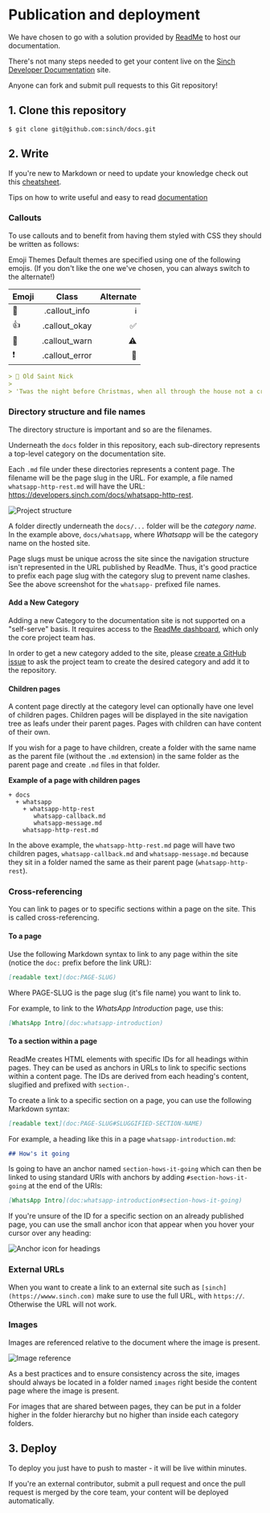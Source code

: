 # Publication and deployment

We have chosen to go with a solution provided by [ReadMe](https://www.readme.com) to host our documentation.

There's not many steps needed to get your content live on the [Sinch Developer Documentation](https://developers.sinch.com) site.

Anyone can fork and submit pull requests to this Git repository!

## 1. Clone this repository

```ssh
$ git clone git@github.com:sinch/docs.git
```

## 2. Write

If you're new to Markdown or need to update your knowledge check out this [cheatsheet](https://github.com/adam-p/markdown-here/wiki/Markdown-Cheatsheet).

Tips on how to write useful and easy to read [documentation](CONTRIBUTING.md)

### Callouts

To use callouts and to benefit from having them styled with CSS they should be written as follows:

Emoji Themes
Default themes are specified using one of the following emojis. (If you don't like the one we've chosen, you can always switch to the alternate!)

| Emoji |     Class      | Alternate |
| :---- | :------------: | --------: |
| 📘    | .callout_info  |        ℹ️ |
| 👍    | .callout_okay  |        ✅ |
| 🚧    | .callout_warn  |        ⚠️ |
| ❗️   | .callout_error |        🛑 |

```markdown
> 🎅 Old Saint Nick
>
> 'Twas the night before Christmas, when all through the house not a creature was stirring, not even a mouse. The stockings were hung by the chimney with care, in hopes that St. Nicholas soon would be there. The children were nestled all snug in their beds, while visions of sugar plums danced in their heads.
```

### Directory structure and file names

The directory structure is important and so are the filenames.

Underneath the `docs` folder in this repository, each sub-directory represents a top-level category on the documentation site.

Each `.md` file under these directories represents a content page. The filename will be the page slug in the URL. For example, a file named `whatsapp-http-rest.md` will have the URL: https://developers.sinch.com/docs/whatsapp-http-rest.

![Project structure](images/structure.png)

A folder directly underneath the `docs/...` folder will be the _category name_. In the example above, `docs/whatsapp`, where _Whatsapp_ will be the category name on the hosted site.

Page slugs must be unique across the site since the navigation structure isn't represented in the URL published by ReadMe. Thus, it's good practice to prefix each page slug with the category slug to prevent name clashes. See the above screenshot for the `whatsapp-` prefixed file names.

#### Add a New Category

Adding a new Category to the documentation site is not supported on a "self-serve" basis. It requires access to the [ReadMe dashboard](https://dash.readme.io), which only the core project team has.

In order to get a new category added to the site, please [create a GitHub issue](https://github.com/sinch/docs/issues/new/choose) to ask the project team to create the desired category and add it to the repository.

#### Children pages

A content page directly at the category level can optionally have one level of children pages. Children pages will be displayed in the site navigation tree as leafs under their parent pages. Pages with children can have content of their own.

If you wish for a page to have children, create a folder with the same name as the parent file (without the `.md` extension) in the same folder as the parent page and create `.md` files in that folder.

**Example of a page with children pages**

    + docs
      + whatsapp
        + whatsapp-http-rest
           whatsapp-callback.md
           whatsapp-message.md
        whatsapp-http-rest.md

In the above example, the `whatsapp-http-rest.md` page will have two children pages, `whatsapp-callback.md` and `whatsapp-message.md` because they sit in a folder named the same as their parent page (`whatsapp-http-rest`).

### Cross-referencing

You can link to pages or to specific sections within a page on the site. This is called cross-referencing.

#### To a page

Use the following Markdown syntax to link to any page within the site (notice the `doc:` prefix before the link URL):

```markdown
[readable text](doc:PAGE-SLUG)
```

Where PAGE-SLUG is the page slug (it's file name) you want to link to.

For example, to link to the _WhatsApp Introduction_ page, use this:

```markdown
[WhatsApp Intro](doc:whatsapp-introduction)
```

#### To a section within a page

ReadMe creates HTML elements with specific IDs for all headings within pages. They can be used as anchors in URLs to link to specific sections within a content page.
The IDs are derived from each heading's content, slugified and prefixed with `section-`.

To create a link to a specific section on a page, you can use the following Markdown syntax:

```markdown
[readable text](doc:PAGE-SLUG#SLUGGIFIED-SECTION-NAME)
```

For example, a heading like this in a page `whatsapp-introduction.md`:

```markdown
## How's it going
```

Is going to have an anchor named `section-hows-it-going` which can then be linked to using standard URIs with anchors by adding `#section-hows-it-going` at the end of the URIs:

```markdown
[WhatsApp Intro](doc:whatsapp-introduction#section-hows-it-going)
```

If you're unsure of the ID for a specific section on an already published page, you can use the small anchor icon that appear when you hover your cursor over any heading:

![Anchor icon for headings](images/anchor-link.png)

### External URLs

When you want to create a link to an external site such as `[sinch](https://wwww.sinch.com)` make sure to use the full URL, with `https://`. Otherwise the URL will not work.

### Images

Images are referenced relative to the document where the image is present.

![Image reference](images/image-ref.png)

As a best practices and to ensure consistency across the site, images should always be located in a folder named `images` right beside the content page where the image is present.

For images that are shared between pages, they can be put in a folder higher in the folder hierarchy but no higher than inside each category folders.

## 3. Deploy

To deploy you just have to push to master - it will be live within minutes.

If you're an external contributor, submit a pull request and once the pull request is merged by the core team, your content will be deployed automatically.

